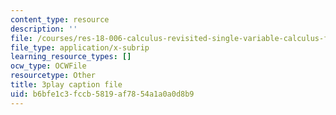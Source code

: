 ```yaml
---
content_type: resource
description: ''
file: /courses/res-18-006-calculus-revisited-single-variable-calculus-fall-2010/b6bfe1c3fccb5819af7854a1a0a0d8b9_9tYUmwvLyIA.vtt
file_type: application/x-subrip
learning_resource_types: []
ocw_type: OCWFile
resourcetype: Other
title: 3play caption file
uid: b6bfe1c3-fccb-5819-af78-54a1a0a0d8b9
---
```

